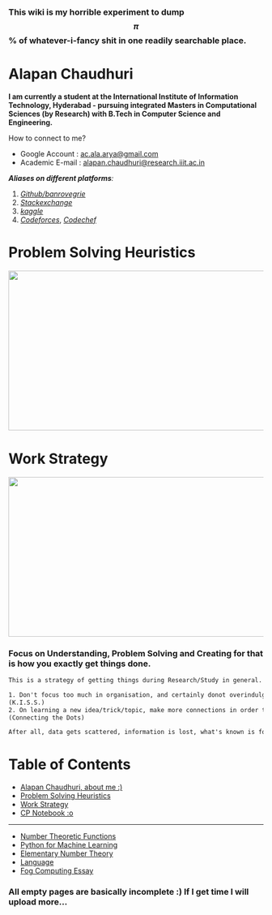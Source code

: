 ### This wiki is my horrible experiment to dump $$\pi$$ % of whatever-i-fancy shit in one readily searchable place.

# Alapan Chaudhuri

**I am currently a student at the International Institute of Information Technology, Hyderabad - pursuing integrated Masters in Computational Sciences (by Research) with B.Tech in Computer Science and Engineering.**

How to connect to me?

- Google Account : [ac.ala.arya@gmail.com](mailto:ac.ala.arya@gmail.com)
- Academic E-mail : [alapan.chaudhuri@research.iiit.ac.in](mailto:alapan.chaudhuri@research.iiit.ac.in)

***Aliases on different platforms**:*
1. [*Github/banrovegrie*](https://github.com/banrovegrie)
2. [*Stackexchange*](https://stackexchange.com/users/11999053/alapan-chaudhuri)
3. [*kaggle*](https://www.kaggle.com/alapanchaudhuriarjo)
4. [*Codeforces*](https://codeforces.com/profile/aminah_zafar), [*Codechef*](https://www.codechef.com/users/alathedarkwiz)

# Problem Solving Heuristics

<img src = "https://lh3.googleusercontent.com/zUlDq4Y6djOTYd30M50sCvd2VWP7L-Hk0jfpGKLTw-rRxNUgBsdBifsypThLB6O_fP-inaianKwEaRrZYM8SpclkJL9rIJ6Xg-ype_ynu1jC78wrHShfvhyQuRRkTFeZoI1oAZTsbg" width="600" height="315" />

# Work Strategy

<img src = "https://lh3.googleusercontent.com/TUnW9a0iHJCwSzL_SW80g23p9u_ep1X03U9CQBoP-kW_HdUgN5XiIXWl6zznA8jgTtS1F134kKp1ixBZvH21Uf2US50FZvF_8AGCPwZDYrsrTlgcMXkZtrlR-bQSt_q3YxyJHPu09A" width="700" height="315" />

### Focus on Understanding, Problem Solving and Creating for that is how you exactly get things done.

```latex
This is a strategy of getting things during Research/Study in general.

1. Don't focus too much in organisation, and certainly donot overindulge yourself in it. 
(K.I.S.S.)
2. On learning a new idea/trick/topic, make more connections in order to retain.
(Connecting the Dots) 

After all, data gets scattered, information is lost, what's known is forgotten but wisdom remains.
```

# Table of Contents

- [Alapan Chaudhuri, about me :)](#alapan-chaudhuri)
- [Problem Solving Heuristics](#problem-solving-heuristics)
- [Work Strategy](#work-strategy)
- [CP Notebook :o](https://banrovegrie.github.io/cp)
------------------------------------------------------------------------------------------------------------------------------
- [Number Theoretic Functions](https://hackmd.io/@banrovegrie/H1ZelikhL)
- [Python for Machine Learning](https://banrovegrie.github.io/data-science)
- [Elementary Number Theory](https://hackmd.io/@banrovegrie/S1PiXFBsU)
- [Language](https://banrovegrie.github.io/linguistics-and-languages)
- [Fog Computing Essay](https://banrovegrie.github.io/iot)

### All empty pages are basically incomplete :) If I get time I will upload more...
<script async src="https://cdnjs.cloudflare.com/ajax/libs/mathjax/2.7.6/MathJax.js?config=TeX-AMS_CHTML"></script>
